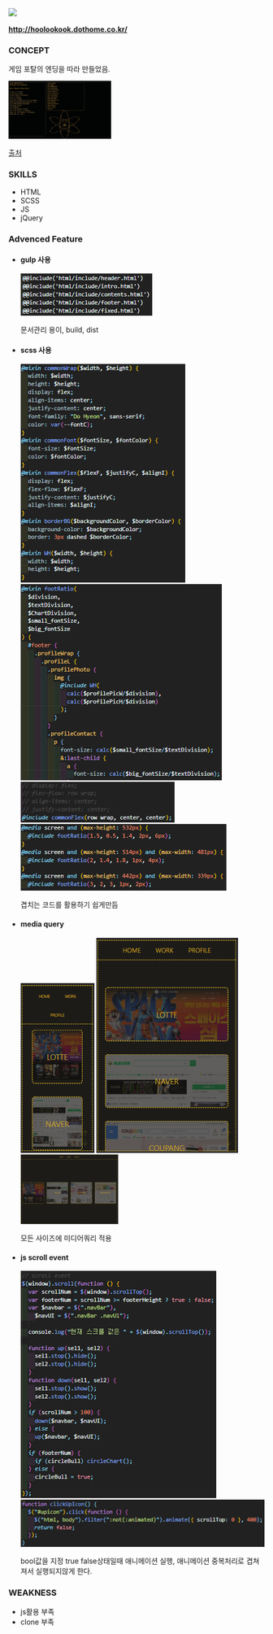 <!-- <img src="https://capsule-render.vercel.app/api?type=slice&color=auto&height=300&section=header&text=hoolookook%20portfolio&fontSize=90" /><br> -->
<!-- <img src="https://capsule-render.vercel.app/api?type=wave&color=auto&height=300&section=header&text=capsule%20render&fontSize=90" /> -->

<img src="https://capsule-render.vercel.app/api?type=waving&color=auto&height=300&section=header&text=hoolookook%20portfolio&fontSize=50" /><br>

<!-- <h1>hoolookook portfolio</h1> -->

<strong title="내 포트폴리오로">http://hoolookook.dothome.co.kr/</strong>

<h3>CONCEPT</h3>

<p>게임 포탈의 엔딩을 따라 만들었음.</p>
<img src="/git_photo/portalEnd.jpg" width="40%" height="30%" title="portalEnding" alt="portalEnding"></img>

<a href="https://images.app.goo.gl/oJmhRCauUnYxQKJq9">출처</a>

<h3>SKILLS</h3>
<ul>
  <li>HTML</li>
  <li>SCSS</li>
  <li>JS</li>
  <li>jQuery</li>
</ul>

<h3>Advenced Feature</h3>
<ul float="left">
  <li><h4>gulp 사용</h4></li>   
  <img src="/git_photo/gulp_index.PNG" title="gulp index" alt="gulp index">
  <p>문서관리 용이, build, dist</p>   
  <li><h4>scss 사용</h4></li>   
  <img src="/git_photo/scss_func.PNG" title="scss function" alt="scss function">
  <img src="/git_photo/scss_func_ex.PNG" title="scss function example" alt="scss function example">
  <img src="/git_photo/scss_func_ex2.PNG" title="scss function example2" alt="scss function example2">
  <img src="/git_photo/scss_func_mediaEx.PNG" title="scss function media example" alt="scss function media example">
  <p>겹치는 코드를 활용하기 쉽게만듬</p> 
  <li><h4>media query</h4></li>
  <img src="/git_photo/fold_web.PNG" title="mobile fold version" alt="mobile fold version">
  <img src="/git_photo/v_mobile.PNG" title="mobile version" alt="mobile version">
  <img src="/git_photo/v_web.PNG" width="40%" title="web version" alt="web version"> 
  <p>모든 사이즈에 미디어쿼리 적용</p> 
  <li><h4>js scroll event</h4></li>   
  <img src="/git_photo/js_scrollEvent.PNG" title="javascript scroll event" alt="javascript scroll event">
  <img src="/git_photo/js_scrollEvent_exception_handling.PNG" title="javascript scroll event" alt="javascript scroll event">
  <p>bool값을 지정 true false상태일때 애니메이션 실행, 애니메이션 중복처리로 겹쳐져서 실행되지않게 한다.</p>  
</ul>
<h3>WEAKNESS</h3>
<ul>
  <li>js활용 부족</li>   
  <li>clone 부족</li>
</ul>

